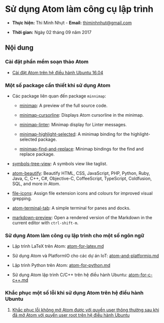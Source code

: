 # Sử dụng Atom làm công cụ lập trình

* **Thực hiện:** Thi Minh Nhựt - **Email:** thiminhnhut@gmail.com

* **Thời gian:** Ngày 02 tháng 09 năm 2017

## Nội dung

### Cài đặt phần mềm soạn thảo Atom

* [Cài đặt Atom trên hệ điều hành Ubuntu 16.04](https://github.com/thiminhnhut/Atom/blob/master/Ubuntu/setup-atom.md)


### Một số package cần thiết khi sử dụng Atom
* Các package liên quan đến package `minnimap`:
    * [minimap](https://atom.io/packages/minimap): A preview of the full source code.

    * [minimap-cursorline](https://atom.io/packages/minimap-cursorline): Displays Atom cursorline in the minimap.

    * [minimap-linter](https://atom.io/packages/minimap-linter): Minimap display for Linter messages.

    * [minimap-highlight-selected](https://atom.io/packages/minimap-highlight-selected): A minimap binding for the highlight-selected package.

    * [minimap-find-and-replace](https://atom.io/packages/minimap-find-and-replace): Minimap bindings for the find and replace package.

* [symbols-tree-view](https://atom.io/packages/symbols-tree-view): A symbols view like taglist.

* [atom-beautify](https://atom.io/packages/atom-beautify): Beautify HTML, CSS, JavaScript, PHP, Python, Ruby, Java, C, C++, C#, Objective-C, CoffeeScript, TypeScript, Coldfusion, SQL, and more in Atom.

* [file-icons](https://atom.io/packages/file-icons): Assign file extension icons and colours for improved visual grepping.

* [atom-terminal-tab](https://atom.io/packages/atom-terminal-tab): A simple terminal for panes and docks.

* [markdown-preview](https://atom.io/packages/markdown-preview): Open a rendered version of the Markdown in the current editor with `ctrl-shift-m`.


### Sử dụng Atom làm công cụ lập trình cho một số ngôn ngữ

* Lập trình LaTeX trên Atom: [atom-for-latex.md](https://github.com/thiminhnhut/Atom/blob/master/Ubuntu/atom-for-latex.md)

* Sử dụng Atom và PlatformIO cho các dự án IoT: [atom-and-platformio.md](https://github.com/thiminhnhut/Atom/blob/master/Ubuntu/atom-and-platformio.md)

* Lập trình Python trên Atom: [atom-for-python.md](https://github.com/thiminhnhut/Atom/blob/master/Ubuntu/atom-for-python.md)

* Sử dụng Atom lập trình C/C++ trên hệ điều hành Ubuntu: [atom-for-c-c++.md](https://github.com/thiminhnhut/Atom/blob/master/Ubuntu/atom-for-c-c%2B%2B.md)

### Khắc phục một số lỗi khi sử dụng Atom trên hệ điều hành Ubuntu

1. [Khắc phục lỗi không mở Atom được với quyền user thông thường sau khi đã mở Atom với quyền user root trên hệ điều hành Ubuntu](https://github.com/thiminhnhut/Atom/blob/master/Ubuntu/lauch-atom-after-root.md)
